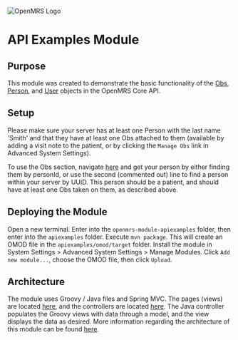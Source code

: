 ![OpenMRS Logo](https://camo.githubusercontent.com/93680c923c12178e9fa6b523b1bbb644d32f4039/68747470733a2f2f74616c6b2e6f70656e6d72732e6f72672f75706c6f6164732f64656661756c742f6f726967696e616c2f32582f662f663165633537396230333938636230346338306135346335366461323139623234343066653234392e6a7067)

# API Examples Module

## Purpose

This module was created to demonstrate the basic functionality of the [Obs](https://wiki.openmrs.org/display/docs/Obs), [Person](https://wiki.openmrs.org/display/docs/Person), and [User](https://wiki.openmrs.org/display/docs/User) objects in the OpenMRS Core API.

## Setup

Please make sure your server has at least one Person with the last name 'Smith' and that they have at least one Obs attached to them (available by adding a visit note to the patient, or by clicking the `Manage Obs` link in Advanced System Settings).

To use the Obs section, navigate [here](https://github.com/soft261/openmrs-module-apiexamples/blob/f5a80c563b153ccfbe01f19b7d1701786db0505d/apiexamples/omod/src/main/java/org/openmrs/module/apiexamples/fragment/controller/ObsFragmentController.java#L42-L46) and get your person by either finding them by personId, or use the second (commented out) line to find a person within your server by UUID. This person should be a patient, and should have at least one Obs taken on them, as described above.

## Deploying the Module

Open a new terminal. Enter into the `openmrs-module-apiexamples` folder, then enter into the `apiexamples` folder. Execute `mvn package`. This will create an OMOD file in the `apiexamples/omod/target` folder. Install the module in System Settings > Advanced System Settings > Manage Modules. Click `Add new module...`, choose the OMOD file, then click `Upload`.

## Architecture

The module uses Groovy / Java files and Spring MVC. The pages (views) are located [here](/apiexamples/omod/src/main/webapp/fragments), and the controllers are located [here](/apiexamples/omod/src/main/java/org/openmrs/module/apiexamples/fragment/controller). The Java controller populates the Groovy views with data through a model, and the view displays the data as desired. More information regarding the architecture of this module can be found [here](https://wiki.openmrs.org/display/docs/UI+Framework+Step+By+Step+Tutorial).
